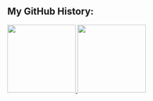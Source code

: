 <h2>My GitHub History:</h2>
<a href="https://github.com/danevairena">
  <img height="155em" src="https://github-readme-stats.vercel.app/api?username=danevairena&show_icons=false&bg_color=30,e96443,904e95&title_color=fff&text_color=fff" />
  <img height="155em" src="https://github-readme-stats.vercel.app/api/top-langs/?username=danevairena&bg_color=30,e96443,904e95&title_color=fff&text_color=fff&layout=compact" />
</a>
